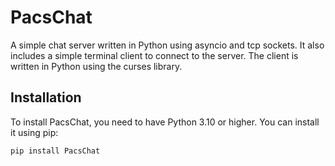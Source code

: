 # PacsChat

A simple chat server written in Python using asyncio and tcp sockets. It also includes a simple terminal client to connect to the server. The client is written in Python using the curses library.

## Installation

To install PacsChat, you need to have Python 3.10 or higher. You can install it using pip:

```bash
pip install PacsChat
```
